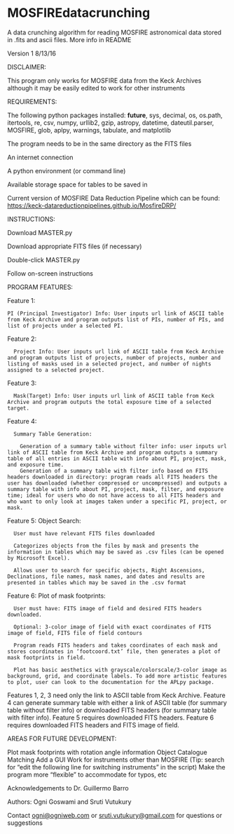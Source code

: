 # MOSFIREdatacrunching
A data crunching algorithm for reading MOSFIRE astronomical data stored in .fits and ascii files. More info in README

Version 1 8/13/16

DISCLAIMER:

  This program only works for MOSFIRE data from the Keck Archives although it may be easily edited to work for other instruments

REQUIREMENTS:

  The following python packages installed: __future__, sys, decimal, os, os.path, itertools, re, csv, numpy, urllib2, gzip, astropy, datetime, dateutil.parser, MOSFIRE, glob, aplpy, warnings, tabulate, and matplotlib

  The program needs to be in the same directory as the FITS files

  An internet connection

  A python environment (or command line)

  Available storage space for tables to be saved in

  Current version of MOSFIRE Data Reduction Pipeline which can be found: https://keck-datareductionpipelines.github.io/MosfireDRP/

INSTRUCTIONS:

  Download MASTER.py

  Download appropriate FITS files (if necessary)

  Double-click MASTER.py

  Follow on-screen instructions

PROGRAM FEATURES:

  Feature 1: 

    PI (Principal Investigator) Info: User inputs url link of ASCII table from Keck Archive and program outputs list of PIs, number of PIs, and list of projects under a selected PI.

  Feature 2: 
  
      Project Info: User inputs url link of ASCII table from Keck Archive and program outputs list of projects, number of projects, number and listing of masks used in a selected project, and number of nights assigned to a selected project.

  Feature 3: 
  
      Mask(Target) Info: User inputs url link of ASCII table from Keck Archive and program outputs the total exposure time of a selected target. 

  Feature 4: 
  
      Summary Table Generation:
      
        Generation of a summary table without filter info: user inputs url link of ASCII table from Keck Archive and program outputs a summary table of all entries in ASCII table with info about PI, project, mask, and exposure time.
        Generation of a summary table with filter info based on FITS headers downloaded in directory: program reads all FITS headers the user has downloaded (whether compressed or uncompressed) and outputs a summary table with info about PI, project, mask, filter, and exposure time; ideal for users who do not have access to all FITS headers and who want to only look at images taken under a specific PI, project, or mask. 
        
  Feature 5: Object Search: 
  
      User must have relevant FITS files downloaded
      
      Categorizes objects from the files by mask and presents the information in tables which may be saved as .csv files (can be opened by Microsoft Excel).
      
      Allows user to search for specific objects, Right Ascensions, Declinations, file names, mask names, and dates and results are presented in tables which may be saved in the .csv format
      
  Feature 6: Plot of mask footprints:
  
      User must have: FITS image of field and desired FITS headers downloaded.
      
      Optional: 3-color image of field with exact coordinates of FITS image of field, FITS file of field contours
      
      Program reads FITS headers and takes coordinates of each mask and stores coordinates in ‘footcoord.txt’ file, then generates a plot of mask footprints in field. 
      
      Plot has basic aesthetics with grayscale/colorscale/3-color image as background, grid, and coordinate labels. To add more artistic features to plot, user can look to the documentation for the APLpy package. 
      
  Features 1, 2, 3 need only the link to ASCII table from Keck Archive. Feature 4 can generate summary table with either a link of ASCII table (for summary table without filter info) or downloaded FITS headers (for summary table with filter info). Feature 5 requires downloaded FITS headers. Feature 6 requires downloaded FITS headers and FITS image of field.
  
AREAS FOR FUTURE DEVELOPMENT:
  
  Plot mask footprints with rotation angle information
  Object Catalogue Matching
  Add a GUI
  Work for instruments other than MOSFIRE (Tip: search for “edit the following line for switching instruments” in the script)
  Make the program more “flexible” to accommodate for typos, etc


Acknowledgements to Dr. Guillermo Barro

Authors: Ogni Goswami and Sruti Vutukury

Contact ogni@ogniweb.com or sruti.vutukury@gmail.com for questions or suggestions
